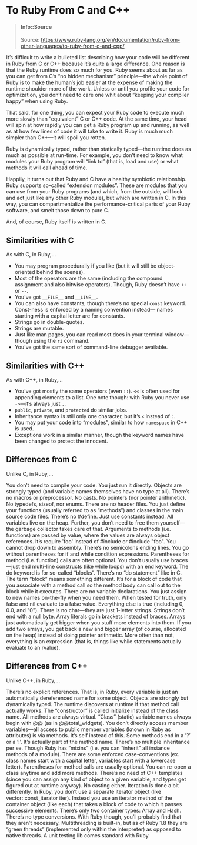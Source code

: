 # To Ruby From C and C++

> #### Info::Source
> Source: https://www.ruby-lang.org/en/documentation/ruby-from-other-languages/to-ruby-from-c-and-cpp/


It’s difficult to write a bulleted list describing how your code will be different in Ruby from C or C++ because it’s quite a large difference. One reason is that the Ruby runtime does so much for you. Ruby seems about as far as you can get from C’s “no hidden mechanism” principle—the whole point of Ruby is to make the human’s job easier at the expense of making the runtime shoulder more of the work. Unless or until you profile your code for optimization, you don’t need to care one whit about “keeping your compiler happy” when using Ruby.

That said, for one thing, you can expect your Ruby code to execute much more slowly than “equivalent” C or C++ code. At the same time, your head will spin at how rapidly you can get a Ruby program up and running, as well as at how few lines of code it will take to write it. Ruby is much much simpler than C++—it will spoil you rotten.

Ruby is dynamically typed, rather than statically typed—the runtime does as much as possible at run-time. For example, you don’t need to know what modules your Ruby program will “link to” (that is, load and use) or what methods it will call ahead of time.

Happily, it turns out that Ruby and C have a healthy symbiotic relationship. Ruby supports so-called “extension modules”. These are modules that you can use from your Ruby programs (and which, from the outside, will look and act just like any other Ruby module), but which are written in C. In this way, you can compartmentalize the performance-critical parts of your Ruby software, and smelt those down to pure C.

And, of course, Ruby itself is written in C.


## Similarities with C

As with C, in Ruby,…

* You may program procedurally if you like (but it will still be object-oriented behind the scenes).
* Most of the operators are the same (including the compound assignment and also bitwise operators). Though, Ruby doesn’t have `++` or `--`.
* You’ve got `__FILE__` and `__LINE__`.
* You can also have constants, though there’s no special `const` keyword. Const-ness is enforced by a naming convention instead— names starting with a capital letter are for constants.
* Strings go in double-quotes.
* Strings are mutable.
* Just like man pages, you can read most docs in your terminal window—though using the `ri` command.
* You’ve got the same sort of command-line debugger available.

## Similarities with C++

As with C++, in Ruby,…

* You’ve got mostly the same operators (even `::`). `<<` is often used for appending elements to a list. One note though: with Ruby you never use `->`—it’s always just `.`.
* `public`, `private`, and `protected` do similar jobs.
* Inheritance syntax is still only one character, but it’s `<` instead of `:`.
* You may put your code into “modules”, similar to how `namespace` in C++ is used.
* Exceptions work in a similar manner, though the keyword names have been changed to protect the innocent.

## Differences from C

Unlike C, in Ruby,…

You don’t need to compile your code. You just run it directly.
Objects are strongly typed (and variable names themselves have no type at all).
There’s no macros or preprocessor. No casts. No pointers (nor pointer arithmetic). No typedefs, sizeof, nor enums.
There are no header files. You just define your functions (usually referred to as “methods”) and classes in the main source code files.
There’s no #define. Just use constants instead.
All variables live on the heap. Further, you don’t need to free them yourself—the garbage collector takes care of that.
Arguments to methods (i.e. functions) are passed by value, where the values are always object references.
It’s require 'foo' instead of #include <foo> or #include "foo".
You cannot drop down to assembly.
There’s no semicolons ending lines.
You go without parentheses for if and while condition expressions.
Parentheses for method (i.e. function) calls are often optional.
You don’t usually use braces—just end multi-line constructs (like while loops) with an end keyword.
The do keyword is for so-called “blocks”. There’s no “do statement” like in C.
The term “block” means something different. It’s for a block of code that you associate with a method call so the method body can call out to the block while it executes.
There are no variable declarations. You just assign to new names on-the-fly when you need them.
When tested for truth, only false and nil evaluate to a false value. Everything else is true (including 0, 0.0, and "0").
There is no char—they are just 1-letter strings.
Strings don’t end with a null byte.
Array literals go in brackets instead of braces.
Arrays just automatically get bigger when you stuff more elements into them.
If you add two arrays, you get back a new and bigger array (of course, allocated on the heap) instead of doing pointer arithmetic.
More often than not, everything is an expression (that is, things like while statements actually evaluate to an rvalue).

## Differences from C++

Unlike C++, in Ruby,…

There’s no explicit references. That is, in Ruby, every variable is just an automatically dereferenced name for some object.
Objects are strongly but dynamically typed. The runtime discovers at runtime if that method call actually works.
The “constructor” is called initialize instead of the class name.
All methods are always virtual.
“Class” (static) variable names always begin with @@ (as in @@total_widgets).
You don’t directly access member variables—all access to public member variables (known in Ruby as attributes) is via methods.
It’s self instead of this.
Some methods end in a ’?’ or a ’!’. It’s actually part of the method name.
There’s no multiple inheritance per se. Though Ruby has “mixins” (i.e. you can “inherit” all instance methods of a module).
There are some enforced case-conventions (ex. class names start with a capital letter, variables start with a lowercase letter).
Parentheses for method calls are usually optional.
You can re-open a class anytime and add more methods.
There’s no need of C++ templates (since you can assign any kind of object to a given variable, and types get figured out at runtime anyway). No casting either.
Iteration is done a bit differently. In Ruby, you don’t use a separate iterator object (like vector<T>::const_iterator iter). Instead you use an iterator method of the container object (like each) that takes a block of code to which it passes successive elements.
There’s only two container types: Array and Hash.
There’s no type conversions. With Ruby though, you’ll probably find that they aren’t necessary.
Multithreading is built-in, but as of Ruby 1.8 they are “green threads” (implemented only within the interpreter) as opposed to native threads.
A unit testing lib comes standard with Ruby.